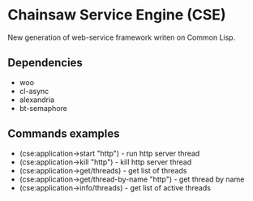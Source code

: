 # Chainsaw Service Engine (CSE)
New generation of web-service framework writen on Common Lisp.
## Dependencies
* woo
* cl-async
* alexandria
* bt-semaphore
## Commands examples
* (cse:application->start "http") - run http server thread
* (cse:application->kill "http") - kill http server thread
* (cse:application->get/threads) - get list of threads
* (cse:application->get/thread-by-name "http") - get thread by name
* (cse:application->info/threads) - get list of active threads
